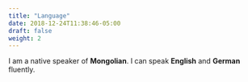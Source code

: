 ```yaml
---
title: "Language"
date: 2018-12-24T11:38:46-05:00
draft: false
weight: 2
---
```


<p>I am a native speaker of <strong>Mongolian</strong>. I can speak <strong>English</strong> and <strong>German</strong> fluently.</p>
<dl id="langSkills" class="chart progress-chart" data-symbol-font-awesome-class="fa-stop" style="display: none;">
  <dt>English</dt>
  <dd>9</dd>
  <dt>German</dt>
  <dd>7</dd>
  <dt>Mongolian</dt>
  <dd>10</dd>
</dl>
